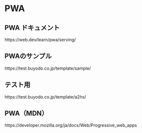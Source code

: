# PWA

<h2>PWA ドキュメント</h2>
<p>https://web.dev/learn/pwa/serving/</p>

<h2>PWAのサンプル</h2>
<p>https://test.buyodo.co.jp/template/sample/</p>

<h2>テスト用</h2>
<p>https://test.buyodo.co.jp/template/a2hs/</p>

<h2>PWA（MDN）</h2>
<p>https://developer.mozilla.org/ja/docs/Web/Progressive_web_apps</p>
